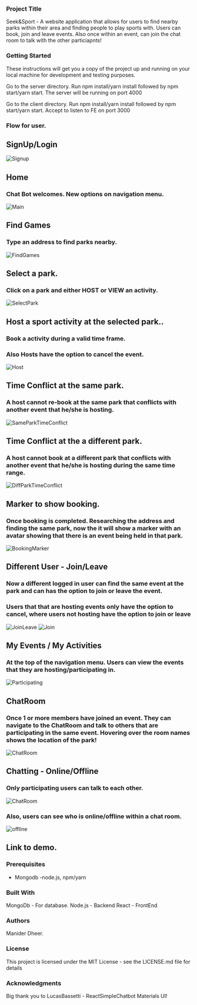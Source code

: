
### Project Title
Seek&Sport - A website application that allows for users to find nearby parks within their area and finding people to play sports with.
Users can book, join and leave events.
Also once within an event, can join the chat room to talk with the other particiapnts!

### Getting Started
These instructions will get you a copy of the project up and running on your local machine for development and testing purposes.

Go to the server directory. Run npm install/yarn install followed by npm start/yarn start. The server will be running on port 4000

Go to the client directory. Run npm install/yarn install followed by npm start/yarn start. Accept to listen to FE on port 3000


### Flow for user.
## SignUp/Login
<img src="Screenshots/Signup.png" alt="Signup">

## Home
### Chat Bot welcomes. New options on navigation menu. 
<img src="Screenshots/Main.png" alt="Main">

## Find Games
### Type an address to find parks nearby.
<img src="Screenshots/FindGames.png" alt="FindGames">

## Select a park.
### Click on a park and either HOST or VIEW an activity.
<img src="Screenshots/SelectPark.png" alt="SelectPark">

## Host a sport activity at the selected park..
### Book a activity during a valid time frame.
### Also Hosts have the option to cancel the event.
<img src="Screenshots/Host.png" alt="Host">

## Time Conflict at the same park.
### A host cannot re-book at the same park that conflicts with another event that he/she is hosting.
<img src="Screenshots/SameParkTimeConflict.png" alt="SameParkTimeConflict">

## Time Conflict at the a different park.
### A host cannot book at a different park that conflicts with another event that he/she is hosting during the same time range.
<img src="Screenshots/DiffParkTimeConflict.png" alt="DiffParkTimeConflict">


## Marker to show booking.
### Once booking is completed. Researching the address and finding the same park, now the it will show a marker with an avatar showing that there is an event being held in that park.
<img src="Screenshots/BookingMarker.png" alt="BookingMarker">


## Different User - Join/Leave
### Now a different logged in user can find the same event at the park and can has the option to join or leave the event.
### Users that that are hosting events only have the option to cancel, where users not hosting have the option to join or leave
<img src="Screenshots/JoinLeave.png" alt="JoinLeave">
<img src="Screenshots/Join.png" alt="Join">


## My Events / My Activities
### At the top of the navigation menu. Users can view the events that they are hosting/participating in.
<img src="Screenshots/Participating.png" alt="Participating">


## ChatRoom
### Once 1 or more members have joined an event. They can navigate to the ChatRoom and talk to others that are participating in the same event. Hovering over the room names shows the location of the park!
<img src="Screenshots/ChatRoom.png" alt="ChatRoom">


## Chatting - Online/Offline
### Only participating users can talk to each other. 
<img src="Screenshots/ChatRoom.png" alt="ChatRoom">

### Also, users can see who is online/offline within a chat room.
<img src="Screenshots/offline.png" alt="offline">


## Link to demo.

### Prerequisites
- Mongodb
-node.js, npm/yarn

### Built With
MongoDb - For database.
Node.js - Backend
React - FrontEnd

### Authors
Manider Dheer.

### License
This project is licensed under the MIT License - see the LICENSE.md file for details

### Acknowledgments
Big thank you to LucasBassetti - ReactSimpleChatbot
Materials UI!

